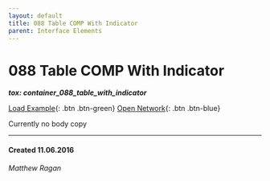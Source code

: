 ```yaml
---
layout: default
title: 088 Table COMP With Indicator
parent: Interface Elements
---
```


# 088 Table COMP With Indicator
***tox: container_088_table_with_indicator***  

[Load Example](?remoteTox=){: .btn .btn-green} [Open Network](?openNetwork=True){: .btn .btn-blue}

Currently no body copy

---
#### Created 11.06.2016
*Matthew Ragan*